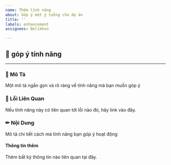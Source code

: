 ```yaml
---
name: Thêm tính năng
about: Góp ý một ý tưởng cho dự án
title: ''
labels: enhancement
assignees: Belikhun

---
```


## 🎈 góp ý tính năng
---
### 📃 Mô Tả
Một mô tả ngắn gọn và rõ ràng về tính năng mà bạn muốn góp ý

### 🐛 Lỗi Liên Quan
Nếu tính năng này có liên quan tới lỗi nào đó, hãy link vào đây.

### ✏ Nội Dung
Mô tả chi tiết cách mà tính năng bạn góp ý hoạt động

#### Thông tin thêm
Thêm bất kỳ thông tin nào liên quan tại đây.
